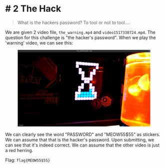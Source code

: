 # # 2 The Hack

> What is the hackers password? To tool or not to tool....

We are given 2 video file, `the_warning.mp4` and `video1517330724.mp4`. The question for this challenge is "the hacker's password". When we play the 'warning' video, we can see this:

<figure><img src="../../../.gitbook/assets/image (2).png" alt=""><figcaption></figcaption></figure>

We can clearly see the word "PASSWORD" and "MEOW55$55" as stickers. We can assume that that is the hacker's password. Upon submitting, we can see that it's indeed correct. We can assume that the other video is just a red herring.

Flag: `flag{MEOW55$55}`
